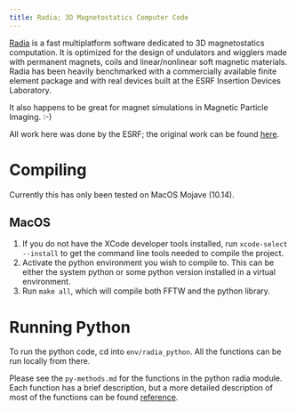 ```yaml
---
title: Radia; 3D Magnetostatics Computer Code
---
```


[Radia] is a fast multiplatform software dedicated to 3D magnetostatics
computation. It is optimized for the design of undulators and wigglers made
with permanent magnets, coils and linear/nonlinear soft magnetic materials.
Radia has been heavily benchmarked with a commercially available finite
element package and with real devices built at the ESRF Insertion Devices
Laboratory.

It also happens to be great for magnet simulations in Magnetic Particle
Imaging. :-)

All work here was done by the ESRF; the original work can be found
[here][original_code].


Compiling
=========

Currently this has only been tested on MacOS Mojave (10.14).


MacOS
-----

1. If you do not have the XCode developer tools installed, run
   `xcode-select --install` to get the command line tools needed to compile
   the project.
1. Activate the python environment you wish to compile to. This can be 
   either the system python or some python version installed in a virtual
   environment.
2. Run `make all`, which will compile both FFTW and the python library.


Running Python
==============

To run the python code, cd into `env/radia_python`. All the functions can be
run locally from there.

Please see the `py-methods.md` for the functions in the python radia module.
Each function has a brief description, but a more detailed description of
most of the functions can be found [reference].

<!-- Links -->
[original_code]: https://github.com/ochubar/Radia
[Radia]: http://www.esrf.eu/Accelerators/Groups/InsertionDevices/Software/Radia/Documentation
[radia]: http://www.esrf.eu/Accelerators/Groups/InsertionDevices/Software/Radia/Documentation
[reference]: http://www.esrf.eu/Accelerators/Groups/InsertionDevices/Software/Radia/Documentation/ReferenceGuide
